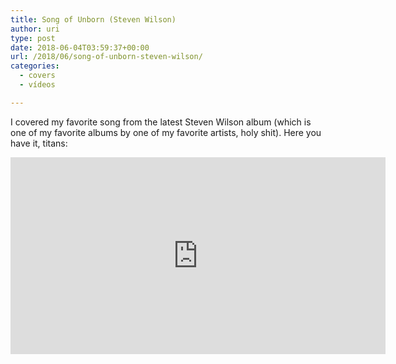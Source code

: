 ```yaml
---
title: Song of Unborn (Steven Wilson)
author: uri
type: post
date: 2018-06-04T03:59:37+00:00
url: /2018/06/song-of-unborn-steven-wilson/
categories:
  - covers
  - vídeos

---
```

I covered my favorite song from the latest Steven Wilson album (which is one of my favorite albums by one of my favorite artists, holy shit). Here you have it, titans:

<iframe width="600" height="315" src="https://www.youtube.com/embed/ZwZoIF6GRng" frameborder="0" allow="autoplay; encrypted-media" allowfullscreen></iframe>